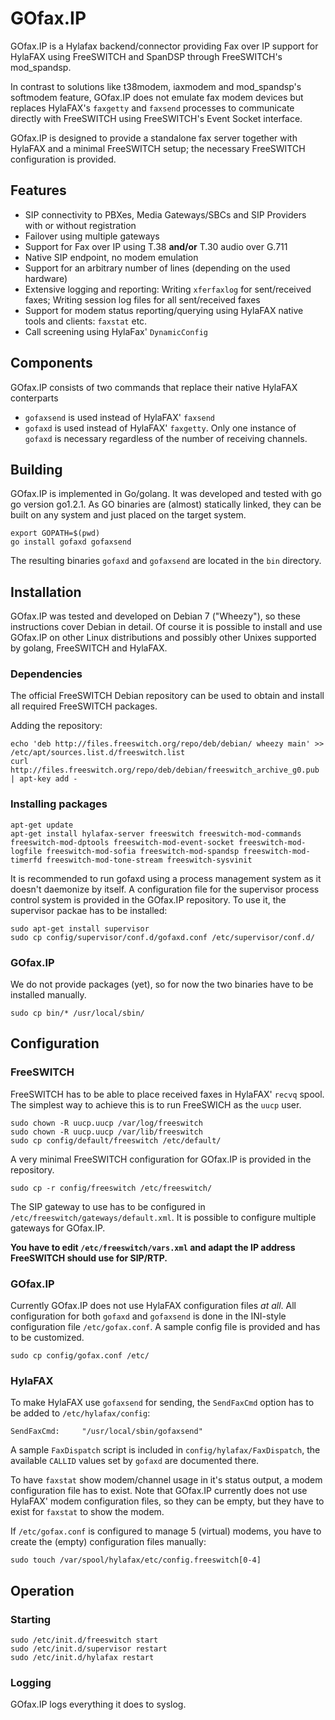 # GOfax.IP

GOfax.IP is a Hylafax backend/connector providing Fax over IP support for HylaFAX using FreeSWITCH and SpanDSP through FreeSWITCH's mod_spandsp.

In contrast to solutions like t38modem, iaxmodem and mod_spandsp's softmodem feature, GOfax.IP does not emulate fax modem devices but replaces HylaFAX's `faxgetty` and `faxsend` processes to communicate directly with FreeSWITCH using FreeSWITCH's Event Socket interface.

GOfax.IP is designed to provide a standalone fax server together with HylaFAX and a minimal FreeSWITCH setup; the necessary FreeSWITCH configuration is provided.

## Features

* SIP connectivity to PBXes, Media Gateways/SBCs and SIP Providers with or without registration
* Failover using multiple gateways
* Support for Fax over IP using T.38 **and/or** T.30 audio over G.711
* Native SIP endpoint, no modem emulation
* Support for an arbitrary number of lines (depending on the used hardware)
* Extensive logging and reporting: Writing `xferfaxlog` for sent/received faxes; Writing session log files for all sent/received faxes
* Support for modem status reporting/querying using HylaFAX native tools and clients: `faxstat` etc.
* Call screening using HylaFax' `DynamicConfig`

## Components

GOfax.IP consists of two commands that replace their native HylaFAX conterparts
* `gofaxsend` is used instead of HylaFAX' `faxsend `
* `gofaxd` is used instead of HylaFAX' `faxgetty`. Only one instance of `gofaxd` is necessary regardless of the number of receiving channels. 

## Building

GOfax.IP is implemented in Go/golang. It was developed and tested with go go version go1.2.1. As GO binaries are (almost) statically linked, they can be built on any system and just placed on the target system.  

```
export GOPATH=$(pwd)
go install gofaxd gofaxsend
```

The resulting binaries `gofaxd` and `gofaxsend` are located in the `bin` directory. 

## Installation

GOfax.IP was tested and developed on Debian 7 ("Wheezy"), so these instructions cover Debian in detail. Of course it is possible to install and use GOfax.IP on other Linux distributions and possibly other Unixes supported by golang, FreeSWITCH and HylaFAX.

### Dependencies

The official FreeSWITCH Debian repository can be used to obtain and install all required FreeSWITCH packages.

Adding the repository:

```
echo 'deb http://files.freeswitch.org/repo/deb/debian/ wheezy main' >> /etc/apt/sources.list.d/freeswitch.list
curl http://files.freeswitch.org/repo/deb/debian/freeswitch_archive_g0.pub | apt-key add -
```

### Installing packages

```
apt-get update
apt-get install hylafax-server freeswitch freeswitch-mod-commands freeswitch-mod-dptools freeswitch-mod-event-socket freeswitch-mod-logfile freeswitch-mod-sofia freeswitch-mod-spandsp freeswitch-mod-timerfd freeswitch-mod-tone-stream freeswitch-sysvinit
```

It is recommended to run gofaxd using a process management system as it doesn't daemonize by itself. A configuration file for the supervisor process control system is provided in the GOfax.IP repository. To use it, the supervisor packae has to be installed:

```
sudo apt-get install supervisor
sudo cp config/supervisor/conf.d/gofaxd.conf /etc/supervisor/conf.d/
```

### GOfax.IP

We do not provide packages (yet), so for now the two binaries have to be installed manually. 

```
sudo cp bin/* /usr/local/sbin/
```

## Configuration

### FreeSWITCH

FreeSWITCH has to be able to place received faxes in HylaFAX' `recvq` spool. The simplest way to achieve this is to run FreeSWICH as the `uucp` user. 

```
sudo chown -R uucp.uucp /var/log/freeswitch
sudo chown -R uucp.uucp /var/lib/freeswitch
sudo cp config/default/freeswitch /etc/default/
```

A very minimal FreeSWITCH configuration for GOfax.IP is provided in the repository.

```
sudo cp -r config/freeswitch /etc/freeswitch/
```

The SIP gateway to use has to be configured in `/etc/freeswitch/gateways/default.xml`. It is possible to configure multiple gateways for GOfax.IP.

**You have to edit `/etc/freeswitch/vars.xml` and adapt the IP address FreeSWITCH should use for SIP/RTP.**

### GOfax.IP

Currently GOfax.IP does not use HylaFAX configuration files *at all*. All configuration for both `gofaxd` and `gofaxsend` is done in the INI-style configuration file `/etc/gofax.conf`. A sample config file is provided and has to be customized.

```
sudo cp config/gofax.conf /etc/
```

### HylaFAX

To make HylaFAX use `gofaxsend` for sending, the `SendFaxCmd` option has to be added to `/etc/hylafax/config`:

```
SendFaxCmd:		"/usr/local/sbin/gofaxsend"
```

A sample `FaxDispatch` script is included in `config/hylafax/FaxDispatch`, the available `CALLID` values set by `gofaxd` are documented there. 

To have `faxstat` show modem/channel usage in it's status output, a modem configuration file has to exist. Note that GOfax.IP currently does not use HylaFAX' modem configuration files, so they can be empty, but they have to exist for `faxstat` to show the modem.

If `/etc/gofax.conf` is configured to manage 5 (virtual) modems, you have to create the (empty) configuration files manually:

```
sudo touch /var/spool/hylafax/etc/config.freeswitch[0-4]
```

## Operation

### Starting

```
sudo /etc/init.d/freeswitch start
sudo /etc/init.d/supervisor restart
sudo /etc/init.d/hylafax restart
```

### Logging 

GOfax.IP logs everything it does to syslog. 
